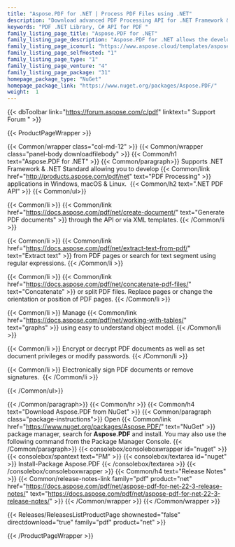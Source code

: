 ```yaml
---
title: "Aspose.PDF for .NET | Process PDF Files using .NET"
description: "Download advanced PDF Processing API for .NET Framework & .NET Core to perform document management and manipulation tasks using C#, VB.NET or ASP.NET. "
keywords: "PDF .NET Library, C# API for PDF "
family_listing_page_title: "Aspose.PDF for .NET"
family_listing_page_description: "Aspose.PDF for .NET allows the developers to embed PDF document creation, manipulation & conversion capabilities in their .NET applications. It supports working with many popular file formats including PDF, XFA, TXT, HTML, PCL, XML, XPS, EPUB, TEX and image file formats."
family_listing_page_iconurl: "https://www.aspose.cloud/templates/aspose/App_Themes/V3/images/pdf/272x272/aspose_pdf-for-net-min.png"
family_listing_page_selfHosted: "1"
family_listing_page_type: "1"
family_listing_page_venture: "4"
family_listing_page_package: "31"
homepage_package_type: "NuGet"
homepage_package_link: "https://www.nuget.org/packages/Aspose.PDF/"
weight:  1
---
```


{{< dbToolbar link="https://forum.aspose.com/c/pdf" linktext=" Support Forum " >}}


{{< ProductPageWrapper >}}

<!-- ProductPageContent-->
{{< Common/wrapper class="col-md-12" >}}
{{< Common/wrapper class="panel-body downloadfilebody" >}}
{{< Common/h1 text="Aspose.PDF for .NET" >}}
{{< Common/paragraph>}}
Supports .NET Framework & .NET Standard allowing you to develop {{< Common/link href="http://products.aspose.com/pdf/net" text="PDF Processing"  >}} applications in Windows, macOS & Linux.&nbsp;
{{< Common/h2 text=".NET PDF API"  >}}
 {{< Common/ul>}}
 
   {{< Common/li >}} {{< Common/link href="https://docs.aspose.com/pdf/net/create-document/" text="Generate PDF documents"  >}}&nbsp;through the API or via XML templates. {{< /Common/li >}}

   {{< Common/li >}} {{< Common/link href="https://docs.aspose.com/pdf/net/extract-text-from-pdf/" text="Extract text"  >}} from PDF pages or search for text segment using regular expressions. {{< /Common/li >}}

   {{< Common/li >}} {{< Common/link href="https://docs.aspose.com/pdf/net/concatenate-pdf-files/" text="Concatenate"  >}} or split PDF files. Replace pages or change the orientation or position of PDF pages. {{< /Common/li >}}

   {{< Common/li >}} Manage {{< Common/link href="https://docs.aspose.com/pdf/net/working-with-tables/" text="graphs"  >}} using easy to understand object model. {{< /Common/li >}}

   {{< Common/li >}} Encrypt or decrypt PDF documents as well as set document privileges or modify passwords. {{< /Common/li >}}

   {{< Common/li >}} Electronically sign PDF documents or remove signatures.&nbsp; {{< /Common/li >}}

 {{< /Common/ul>}}

{{< /Common/paragraph>}}
{{< Common/hr >}}
{{< Common/h4 text="Download Aspose.PDF from NuGet"  >}}
{{< Common/paragraph class="package-instructions">}}
Open {{< Common/link href="https://www.nuget.org/packages/Aspose.PDF/" text="NuGet"  >}} package manager, search for <b>Aspose.PDF</b> and install. You may also use the following command from the Package Manager Console.
 {{< /Common/paragraph>}}
{{< consolebox/consoleboxwrapper id="nuget" >}}
       {{< consolebox/spantext text="PM" >}}
       {{< consolebox/textarea id="nuget" >}} Install-Package Aspose.PDF {{< /consolebox/textarea >}}
{{< /consolebox/consoleboxwrapper >}}
{{< Common/h4 text="Release Notes"  >}}
{{< Common/release-notes-link family="pdf" product="net" href="https://docs.aspose.com/pdf/net/aspose-pdf-for-net-22-3-release-notes/" text="https://docs.aspose.com/pdf/net/aspose-pdf-for-net-22-3-release-notes/"  >}}
{{< /Common/wrapper >}}
{{< /Common/wrapper >}}

<!-- /ProductPageContent-->



<!-- ReleasesListProductPage-->
   {{< Releases/ReleasesListProductPage shownested="false"  directdownload="true" family="pdf" product="net" >}}
<!-- /ReleasesListProductPage-->

{{< /ProductPageWrapper >}}

